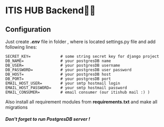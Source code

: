 # ITIS HUB Backend🐱‍👤
## Configuration

Just create  _**.env**_   file in folder , where is located settings.py file and add following lines:
```
SECRET_KEY=             # some string secret key for django project
DB_NAME=                # your postgresDB name
DB_USER=                # your postgresDB username
DB_PASSWORD=            # your postgresDB user password
DB_HOST=                # your postgresDB host
DB_PORT=                # your postgresDB port
EMAIL_HOST_USER=        # your smtp hostmail login
EMAIL_HOST_PASSWORD=    # your smtp hostmail password
EMAIL_CONSUMER=         # email consumer (our itishub mail :) )

```
Also install all requirement modules from **requirements.txt** and make all migrations 

#### _Don't forget to run PostgresDB server !_
